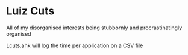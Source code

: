 # Luiz Cuts
All of my disorganised interests being stubbornly and procrastinatingly organised

Lcuts.ahk will log the time per application on a CSV file
